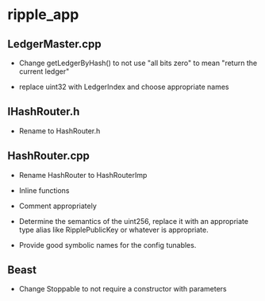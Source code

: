 # ripple_app

## LedgerMaster.cpp

- Change getLedgerByHash() to not use "all bits zero" to mean
  "return the current ledger"

- replace uint32 with LedgerIndex and choose appropriate names

## IHashRouter.h

- Rename to HashRouter.h

## HashRouter.cpp

- Rename HashRouter to HashRouterImp

- Inline functions

- Comment appropriately

- Determine the semantics of the uint256, replace it with an appropriate
  type alias like RipplePublicKey or whatever is appropriate.

- Provide good symbolic names for the config tunables.

## Beast

- Change Stoppable to not require a constructor with parameters
